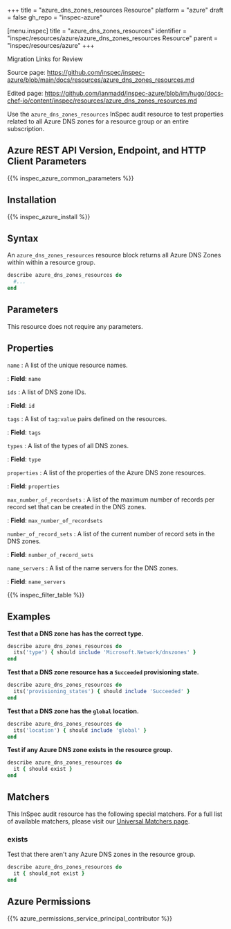+++
title = "azure_dns_zones_resources Resource"
platform = "azure"
draft = false
gh_repo = "inspec-azure"

[menu.inspec]
title = "azure_dns_zones_resources"
identifier = "inspec/resources/azure/azure_dns_zones_resources Resource"
parent = "inspec/resources/azure"
+++

<div class="admonition-note">
<p class="admonition-note-title">Migration Links for Review</p>
<div class="admonition-note-text">
<p>Source page: <a href="https://github.com/inspec/inspec-azure/blob/main/docs/resources/azure_dns_zones_resources.md">https://github.com/inspec/inspec-azure/blob/main/docs/resources/azure_dns_zones_resources.md</a></p>
<p>Edited page: <a href="https://github.com/ianmadd/inspec-azure/blob/im/hugo/docs-chef-io/content/inspec/resources/azure_dns_zones_resources.md">https://github.com/ianmadd/inspec-azure/blob/im/hugo/docs-chef-io/content/inspec/resources/azure_dns_zones_resources.md</a></p>
</div>
</div>


Use the `azure_dns_zones_resources` InSpec audit resource to test properties related to all Azure DNS zones for a resource group or an entire subscription.

## Azure REST API Version, Endpoint, and HTTP Client Parameters

{{% inspec_azure_common_parameters %}}

## Installation

{{% inspec_azure_install %}}

## Syntax

An `azure_dns_zones_resources` resource block returns all Azure DNS Zones within within a resource group.

```ruby
describe azure_dns_zones_resources do
  #...
end
```

## Parameters

This resource does not require any parameters.

## Properties

`name`
: A list of the unique resource names.

: **Field**: `name`

`ids`
: A list of DNS zone IDs.

: **Field**: `id`

`tags`
: A list of `tag:value` pairs defined on the resources.

: **Field**: `tags`

`types`
: A list of the types of all DNS zones.

: **Field**: `type`

`properties`
: A list of the properties of the Azure DNS zone resources.

: **Field**: `properties`

`max_number_of_recordsets`
: A list of the maximum number of records per record set that can be created in the DNS zones.

: **Field**: `max_number_of_recordsets`

`number_of_record_sets`
: A list of the current number of record sets in the DNS zones.

: **Field**: `number_of_record_sets`

`name_servers`
: A list of the name servers for the DNS zones.

: **Field**: `name_servers`

{{% inspec_filter_table %}}

## Examples

**Test that a DNS zone has has the correct type.**

```ruby
describe azure_dns_zones_resources do
  its('type') { should include 'Microsoft.Network/dnszones' }
end
```

**Test that a DNS zone resource has a `Succeeded` provisioning state.**

```ruby
describe azure_dns_zones_resources do
  its('provisioning_states') { should include 'Succeeded' }
end
```

**Test that a DNS zone has the `global` location.**

```ruby
describe azure_dns_zones_resources do
  its('location') { should include 'global' }
end
```

**Test if any Azure DNS zone exists in the resource group.**

```ruby
describe azure_dns_zones_resources do
  it { should exist }
end
```

## Matchers

This InSpec audit resource has the following special matchers. For a full list of available matchers, please visit our [Universal Matchers page](https://www.inspec.io/docs/reference/matchers/).

### exists

Test that there aren't any Azure DNS zones in the resource group.

```ruby
describe azure_dns_zones_resources do
  it { should_not exist }
end
```

## Azure Permissions

{{% azure_permissions_service_principal_contributor %}}
